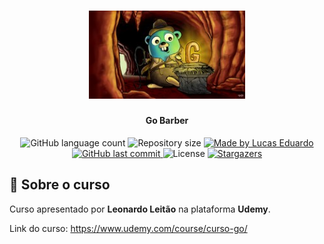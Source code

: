 <h1 align="center">
  <img alt="GoLang" title="GoLang" src=".github/golang.jpg" width="250" />
</h1>

<h4 align="center">
	Go Barber
</h4>

<p align="center">
  <img alt="GitHub language count" src="https://img.shields.io/github/languages/count/lucas-eduardo/golang-course?color=%2304D361">

  <img alt="Repository size" src="https://img.shields.io/github/repo-size/lucas-eduardo/golang-course">

  <a href="https://www.linkedin.com/in/lucasdeveloperti/">
    <img alt="Made by Lucas Eduardo" src="https://img.shields.io/badge/made%20by-Lucas Eduardo-%2304D361">
  </a>

  <a href="https://github.com/lucas-eduardo/golang-course/commits/master">
    <img alt="GitHub last commit" src="https://img.shields.io/github/last-commit/lucas-eduardo/golang-course">
  </a>

  <img alt="License" src="https://img.shields.io/badge/license-MIT-brightgreen">

   <a href="https://github.com/lucas-eduardo/golang-course/stargazers">
    <img alt="Stargazers" src="https://img.shields.io/github/stars/lucas-eduardo/golang-course?style=social">
  </a>
</p>

## 📄 Sobre o curso

Curso apresentado por <strong>Leonardo Leitão</strong> na plataforma <strong>Udemy</strong>.

Link do curso: https://www.udemy.com/course/curso-go/